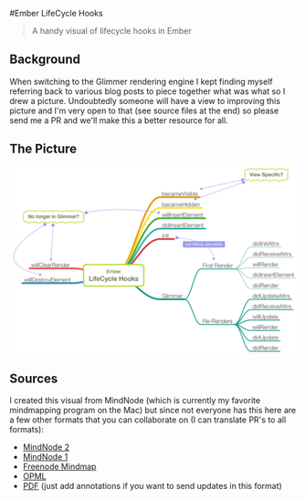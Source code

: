 #Ember LifeCycle Hooks
> A handy visual of lifecycle hooks in Ember

## Background
When switching to the Glimmer rendering engine I kept finding myself referring back to various blog posts to piece together what was what so I drew a picture. Undoubtedly someone will have a view to improving this picture and I'm very open to that (see source files at the end) so please send me a PR and we'll make this a better resource for all.

## The Picture
![img](https://raw.githubusercontent.com/ksnyde/ember-lifecycle-hooks/master/ember-lifecycle-hooks.png)

## Sources

I created this visual from MindNode (which is currently my favorite mindmapping program on the Mac) but since not everyone has this here are a few other formats that you can collaborate on (I can translate PR's to all formats):

- [MindNode 2](https://raw.githubusercontent.com/ksnyde/ember-lifecycle-hooks/master/ember-lifecycle-hooks.mindnode)
- [MindNode 1](https://raw.githubusercontent.com/ksnyde/ember-lifecycle-hooks/master/ember-lifecycle-hooks-1.mindnode)
- [Freenode Mindmap](https://raw.githubusercontent.com/ksnyde/ember-lifecycle-hooks/master/ember-lifecycle-hooks.mm)
- [OPML](https://raw.githubusercontent.com/ksnyde/ember-lifecycle-hooks/master/ember-lifecycle-hooks.opml)
- [PDF](https://raw.githubusercontent.com/ksnyde/ember-lifecycle-hooks/master/ember-lifecycle-hooks.pdf) (just add annotations if you want to send updates in this format)
